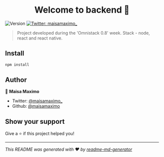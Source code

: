<h1 align="center">Welcome to backend 👋</h1>
<p>
  <img alt="Version" src="https://img.shields.io/npm/v/backend.svg">
  <a href="https://twitter.com/maisamaximo_">
    <img alt="Twitter: maisamaximo_" src="https://img.shields.io/twitter/follow/maisamaximo_.svg?style=social" target="_blank" />
  </a>
</p>

> Project developed during the 'Omnistack 0.8' week. Stack - node, react and react native.

## Install

```sh
npm install
```

## Author

👤 **Maisa Maximo**

* Twitter: [@maisamaximo_](https://twitter.com/maisamaximo_)
* Github: [@maisamaximo](https://github.com/maisamaximo)

## Show your support

Give a ⭐️ if this project helped you!

***
_This README was generated with ❤️ by [readme-md-generator](https://github.com/kefranabg/readme-md-generator)_